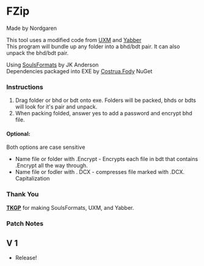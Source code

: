 # FZip
Made by Nordgaren  

This tool uses a modified code from [UXM](https://github.com/JKAnderson/UXM) and [Yabber](https://github.com/JKAnderson/Yabber)  
This program will bundle up any folder into a bhd/bdt pair. It can also unpack the bhd/bdt pair.  

Using [SoulsFormats](https://github.com/JKAnderson/SoulsFormats) by JK Anderson  
Dependencies packaged into EXE by [Costrua.Fody](https://www.nuget.org/packages/Costura.Fody/) NuGet 

### Instructions
1) Drag folder or bhd or bdt onto exe. Folders will be packed, bhds or bdts will look for it's pair and unpack.
2) When packing folded, answer yes to add a password and encrypt bhd file.

#### Optional:  
Both options are case sensitive  
* Name file or folder with .Encrypt - Encrypts each file in bdt that contains .Encrypt all the way through.
* Name file or fodler with . DCX - compresses file marked with .DCX. Capitalization

### Thank You
 
**[TKGP](https://github.com/JKAnderson)** for making SoulsFormats, UXM, and Yabber.  

### Patch Notes  
## V 1
* Release!


